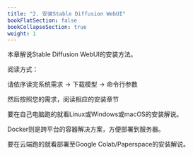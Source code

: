 ```yaml
---
title: "2. 安装Stable Diffusion WebUI"
bookFlatSection: false
bookCollapseSection: true
weight: 1
---
```


本章解说Stable Diffusion WebUI的安装方法。

阅读方式：

请依序读完系统需求 → 下载模型 → 命令行参数

然后按照您的需求，阅读相应的安装章节

要在自己电脑跑的就看Linux或Windows或macOS的安装解说。

Docker则是跨平台的容器解决方案，方便部署到服务器。

要在云端跑的就看部署至Google Colab/Paperspace的安装解说。
